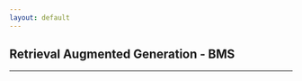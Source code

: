 ```yaml
---
layout: default
---
```


## Retrieval Augmented Generation - BMS

---


<html>
<head>
    <script>
        
        var video_list = null

    function displayData(data) {
        const dataContainer = document.getElementById('resultDisplay');
        dataContainer.textContent = JSON.stringify(data, null, 2);
    }


        function send_request(){
            displayData("Processing Request!")

            var query = document.getElementById('search_query').value
               fetch('https://ansidd.eastus.cloudapp.azure.com:8000/rag_bms/?query='+query,{
                method : 'GET',
                headers : {
                    'Content-Type': 'application/json; charset=UTF-8'
                }
            }
        )
        .then(response => response.json())
        .then(function(response){
            response = response.replace("\n", "");
            console.log(response);
            displayData(response);

        })};

    </script>
</head>
<body>

<center>

<input type='text' id='search_query' value='What is the mission of Bristol Myers Squibb?' style="width: 200px">
<button id='submit' onClick="send_request()">Search</button>
<br>
<br>
<div id="dataContainer">
<pre id="resultDisplay">Loading data...</pre></div>
</center>
</body>
</html>